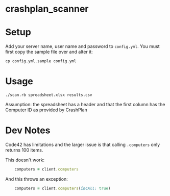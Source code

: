 crashplan_scanner
=================

Setup
=====

Add your server name, user name and password to `config.yml`. You must first copy the sample file over and alter it:

    cp config.yml.sample config.yml

Usage
=====

    ./scan.rb spreadsheet.xlsx results.csv

Assumption: the spreadsheet has a header and that the first column has the Computer ID as provided by CrashPlan

Dev Notes
=========

Code42 has limitations and the larger issue is that calling `.computers` only returns 100 items.

This doesn't work:

```ruby
    computers = client.computers
```

And this throws an exception:

```ruby
    computers = client.computers(incAll: true)
```
